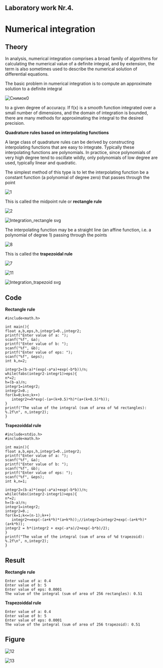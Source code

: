 ## Laboratory work Nr.4.
# Numerical integration
## Theory

In analysis, numerical integration comprises a broad family of algorithms for calculating the numerical value of a definite integral, and by extension, the term is also sometimes used to describe the numerical solution of differential equations. 

The basic problem in numerical integration is to compute an approximate solution to a definite integral

![Снимок0](https://user-images.githubusercontent.com/55049044/72823330-5c075700-3c95-11ea-9359-7df22a8e9f84.PNG)

to a given degree of accuracy. If f(x) is a smooth function integrated over a small number of dimensions, and the domain of integration is bounded, there are many methods for approximating the integral to the desired precision.

**Quadrature rules based on interpolating functions**

A large class of quadrature rules can be derived by constructing interpolating functions that are easy to integrate. Typically these interpolating functions are polynomials. In practice, since polynomials of very high degree tend to oscillate wildly, only polynomials of low degree are used, typically linear and quadratic.

The simplest method of this type is to let the interpolating function be a constant function (a polynomial of degree zero) that passes through the point

![1](https://user-images.githubusercontent.com/55049044/72823492-9ec92f00-3c95-11ea-854e-9795976d2283.PNG)

This is called the midpoint rule or **rectangle rule**

![2](https://user-images.githubusercontent.com/55049044/72823553-b7394980-3c95-11ea-84a4-377b4476da24.PNG)

![Integration_rectangle svg](https://user-images.githubusercontent.com/55049044/72823586-c4563880-3c95-11ea-9580-bf94476fb588.png)

The interpolating function may be a straight line (an affine function, i.e. a polynomial of degree 1) passing through the points

![8](https://user-images.githubusercontent.com/55049044/72824893-e2249d00-3c97-11ea-9920-79b06f013f83.PNG)

This is called the **trapezoidal rule**

![7](https://user-images.githubusercontent.com/55049044/72825189-69721080-3c98-11ea-9301-072b5d770a20.PNG)

![11](https://user-images.githubusercontent.com/55049044/72825265-8e668380-3c98-11ea-8454-14bc47e7a0f1.PNG)

![Integration_trapezoid svg](https://user-images.githubusercontent.com/55049044/72825333-a8a06180-3c98-11ea-936a-c6aa1c759c94.png)


## Code

**Rectangle rule**
```#include<stdio.h>
#include<math.h>

int main(){
float a,b,eps,h,integr1=0.,integr2;
printf("Enter value of a: ");
scanf("%f", &a);
printf("Enter value of b: ");
scanf("%f", &b);
printf("Enter value of eps: ");
scanf("%f", &eps);
int k,n=2;

integr2=(b-a)*(exp(-a*a)+exp(-b*b))/n;
while(fabs(integr2-integr1)>eps){
n*=2;
h=(b-a)/n;
integr1=integr2;
integr2=0.;
for(k=0;k<n;k++)
   integr2+=h*exp(-(a+(k+0.5)*h)*(a+(k+0.5)*h));
}
printf("The value of the integral (sum of area of %d rectangles): %.2f\n", n,integr2);
}
```

**Trapezoiddal rule**
```
#include<stdio.h>
#include<math.h>

int main(){
float a,b,eps,h,integr1=0.,integr2;
printf("Enter value of a: ");
scanf("%f", &a);
printf("Enter value of b: ");
scanf("%f", &b);
printf("Enter value of eps: ");
scanf("%f", &eps);
int k,n=1;

integr2=(b-a)*(exp(-a*a)+exp(-b*b))/n;
while(fabs(integr2-integr1)>eps){
n*=2;
h=(b-a)/n;
integr1=integr2;
integr2=0.;
for(k=1;k<=(n-1);k++)
   integr2+=exp(-(a+k*h)*(a+k*h));//integr2=integr2+exp(-(a+k*h)*(a+k*h));
integr2 = h*(integr2 + exp(-a*a)/2+exp(-b*b)/2);
}
printf("The value of the integral (sum of area of %d trapezoid): %.2f\n", n,integr2);
}
```

## Result

**Rectangle rule**
```
Enter value of a: 0.4                                                                                                                           
Enter value of b: 5                                                                                                                             
Enter value of eps: 0.0001                                                                                                                      
The value of the integral (sum of area of 256 rectangles): 0.51 
```

**Trapezoiddal rule**
```
Enter value of a: 0.4                                                                                                                           
Enter value of b: 5                                                                                                                             
Enter value of eps: 0.0001                                                                                                                      
The value of the integral (sum of area of 256 trapezoid): 0.51
```

## Figure

![12](https://user-images.githubusercontent.com/55049044/72825977-d1752680-3c99-11ea-9b77-19b362e21de7.PNG)

![13](https://user-images.githubusercontent.com/55049044/72826006-dcc85200-3c99-11ea-822d-64e476e62449.PNG)














